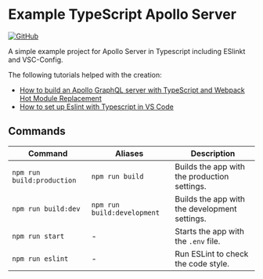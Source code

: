 # Example TypeScript Apollo Server

[![GitHub](https://img.shields.io/github/license/TitusKirch/Example-TypeScript-Apollo-Server)](https://github.com/TitusKirch/Example-TypeScript-Apollo-Server/LICENSE)

A simple example project for Apollo Server in Typescript including ESlinkt and VSC-Config.

The following tutorials helped with the creation:
- [How to build an Apollo GraphQL server with TypeScript and Webpack Hot Module Replacement](https://medium.com/free-code-camp/build-an-apollo-graphql-server-with-typescript-and-webpack-hot-module-replacement-hmr-3c339d05184f)
- [How to set up Eslint with Typescript in VS Code](https://thesoreon.com/blog/how-to-set-up-eslint-with-typescript-in-vs-code)

## Commands

|Command|Aliases|Description|
|---|---|---|
|`npm run build:production`|`npm run build`| Builds the app with the production settings. |
|`npm run build:dev`|`npm run build:development`| Builds the app with the development settings. |
|`npm run start`| - | Starts the app with the `.env` file. |
|`npm run eslint`| - | Run ESLint to check the code style. |